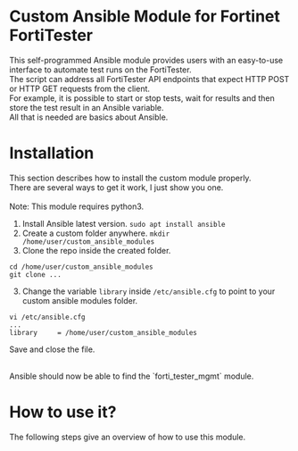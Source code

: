 # Custom Ansible Module for Fortinet FortiTester

This self-programmed Ansible module provides users with an easy-to-use interface to automate test runs on the FortiTester. <br>
The script can address all FortiTester API endpoints that expect HTTP POST or HTTP GET requests from the client.<br>
For example, it is possible to start or stop tests, wait for results and then store the test result in an Ansible variable.<br>
All that is needed are basics about Ansible.

# Installation

This section describes how to install the custom module properly.<br>
There are several ways to get it work, I just show you one.<br><br>
Note: This module requires python3.<br>

1. Install Ansible latest version.
`sudo apt install ansible`
2. Create a custom folder anywhere.
`mkdir /home/user/custom_ansible_modules`
2. Clone the repo inside the created folder.
```
cd /home/user/custom_ansible_modules
git clone ...
```
3. Change the variable `library` inside `/etc/ansible.cfg` to point to your custom ansible modules folder. 
```
vi /etc/ansible.cfg
...
library     = /home/user/custom_ansible_modules
```
Save and close the file.

<br>
Ansible should now be able to find the `forti_tester_mgmt` module.

# How to use it?


The following steps give an overview of how to use this module.
